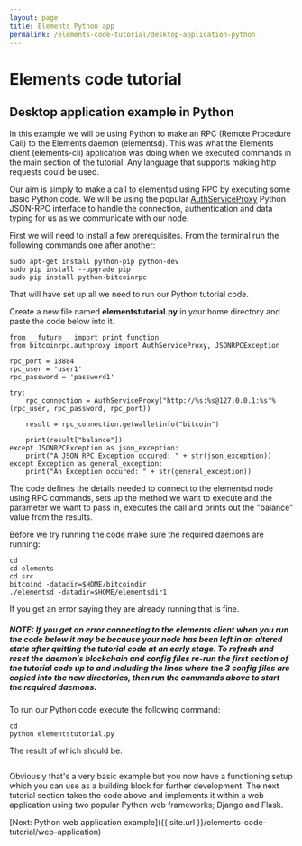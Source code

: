 ```yaml
---
layout: page
title: Elements Python app
permalink: /elements-code-tutorial/desktop-application-python
---
```


# Elements code tutorial

## Desktop application example in Python

In this example we will be using Python to make an RPC (Remote Procedure Call) to the Elements daemon (elementsd). This was what the Elements client (elements-cli) application was doing when we executed commands in the main section of the tutorial. Any language that supports making http requests could be used. 

Our aim is simply to make a call to elementsd using RPC by executing some basic Python code. We will be using the popular [AuthServiceProxy](https://github.com/jgarzik/python-bitcoinrpc) Python JSON-RPC interface to handle the connection, authentication and data typing for us as we communicate with our node.

First we will need to install a few prerequisites. From the terminal run the following commands one after another:

~~~~
sudo apt-get install python-pip python-dev
sudo pip install --upgrade pip 
sudo pip install python-bitcoinrpc
~~~~

That will have set up all we need to run our Python tutorial code.

Create a new file named **elementstutorial.py** in your home directory and paste the code below into it.

~~~~
from __future__ import print_function
from bitcoinrpc.authproxy import AuthServiceProxy, JSONRPCException

rpc_port = 18884
rpc_user = 'user1'
rpc_password = 'password1'

try:
    rpc_connection = AuthServiceProxy("http://%s:%s@127.0.0.1:%s"%(rpc_user, rpc_password, rpc_port))
    
    result = rpc_connection.getwalletinfo("bitcoin")
    
    print(result["balance"])
except JSONRPCException as json_exception:
    print("A JSON RPC Exception occured: " + str(json_exception))
except Exception as general_exception:
    print("An Exception occured: " + str(general_exception))
~~~~

The code defines the details needed to connect to the elementsd node using RPC commands, sets up the method we want to execute and the parameter we want to pass in, executes the call and prints out the "balance" value from the results.

Before we try running the code make sure the required daemons are running:

~~~~
cd
cd elements
cd src
bitcoind -datadir=$HOME/bitcoindir
./elementsd -datadir=$HOME/elementsdir1
~~~~

If you get an error saying they are already running that is fine.

##### NOTE: If you get an error connecting to the elements client when you run the code below it may be because your node has been left in an altered state after quitting the tutorial code at an early stage. To refresh and reset the daemon’s blockchain and config files re-run the first section of the tutorial code up to and including the lines where the 3 config files are copied into the new directories, then run the commands above to start the required daemons.

To run our Python code execute the following command:

~~~~
cd
python elementstutorial.py
~~~~

The result of which should be:

<img class="" alt="" src="{{ site.url }}/images/python.png" />

Obviously that's a very basic example but you now have a functioning setup which you can use as a building block for further development. The next tutorial section takes the code above and implements it within a web application using two popular Python web frameworks; Django and Flask.

[Next: Python web application example]({{ site.url }}/elements-code-tutorial/web-application)


